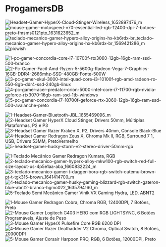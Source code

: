 # ProgamersDB
![Headset-Gamer-HyperX-Cloud-Stinger-Wireless_1652897476_m](https://user-images.githubusercontent.com/106850140/190209382-c8306150-09d3-46fa-8756-53cbd332ac3a.png)
![mouse-gamer-motospeed-v70-essential-led-rgb-12400-dpi-7-botoes-preto-fmsms0121pto_1631623652_m](https://user-images.githubusercontent.com/106850140/190209389-3adc8c5d-d9e9-4d25-b466-f63dde8d296f.png)
![teclado-mecanico-gamer-hyperx-alloy-origins-hx-kb6rdx-br_teclado-mecanico-gamer-hyperx-alloy-origins-hx-kb6rdx-br_1569421286_m](https://user-images.githubusercontent.com/106850140/190209392-453d6888-a98f-4ea4-b6e5-47d3c1426acb.png)
![picwish](https://user-images.githubusercontent.com/106850140/190209395-54e3525e-ca60-407b-abfa-d6e9bec24698.png)

<!-- PCS -->
![1-pc-gamer-concordia-core-i7-10700f-rtx3060-12gb-16gb-ram-ssd-500-branco](https://user-images.githubusercontent.com/106850140/190312222-7d9044e2-c95a-4aab-8955-a075b3310068.jpg)
![2-Pc-Gamer-Facil-Amd-Ryzen-5-5600g-Radeon-Vega-7-Graphics-16GB-DDR4-2666mhz-SSD-480GB-Fonte-500W](https://user-images.githubusercontent.com/106850140/190312269-daaf757e-4445-4ee8-95dd-28d7982cdc51.jpg)
![3-pc-gamer-skul-3000-intel-quad-core-i3-10100f-rgb-amd-radeon-rx-550-8gb-ddr4-ssd-240gb-linux](https://user-images.githubusercontent.com/106850140/190312275-f2cf23dd-8f19-4595-9939-0fb528210834.jpg)
![4-pc-gamer-acer-predator-orion-5000-intel-core-i7-11700-rgb-nvidia-geforce-rtx3070-16gb-ram-ssd-1tb-windows](https://user-images.githubusercontent.com/106850140/190312281-78b8ed21-6c26-41cb-9033-9d207f5dbe2d.jpg)
![5-pc-gamer-concordia-i7-10700f-geforce-rtx-3060-12gb-16gb-ram-ssd-500-avalanche-preto](https://user-images.githubusercontent.com/106850140/190312286-82f336c0-141c-4897-9917-d60d9bf9586e.jpg)

<!-- HEADSET -->
![1-Headset-Gamer-Bluetooth-JBL_1655469096_m](https://user-images.githubusercontent.com/106850140/190312342-d67ca2d8-82a5-4d64-a279-9e9eebb5cb5e.jpg)
![2-Headset Gamer HyperX Cloud Stinger, Drivers 50mm, Múltiplas Plataformas, P2 e P3](https://user-images.githubusercontent.com/106850140/190312348-79c7aa7d-8857-4082-a602-c685db2ff30e.jpg)
![3-Headset Gamer Razer Kraken X, P2, Drivers 40mm, Console Black-Blue](https://user-images.githubusercontent.com/106850140/190312373-b912a923-0fbc-4f6a-be06-c4f4b6e30f14.jpg)
![4-Headset Gamer Redragon Zeus X, Chroma Mk II, RGB, Surround 7 1, USB, Drivers 53MM, PretoVermelho](https://user-images.githubusercontent.com/106850140/190312376-74ae60f6-7ff5-4a51-bab0-bc92fe9ceb33.jpg)
![5-headset-gamer-husky-storm-v2-stereo-driver-50mm-rgb](https://user-images.githubusercontent.com/106850140/190312383-38305a6c-b1d9-4097-851f-97d6266d5225.jpg)

<!-- TECLADO -->
![1-Teclado Mecânico Gamer Redragon Kumara, RGB](https://user-images.githubusercontent.com/106850140/190312403-eab09137-12f4-48d9-8a14-f899ca93bb33.jpg)
![2-teclado-mecanico-gamer-hyperx-alloy-mkw100-rgb-switch-red-full-size-layout-us-4p5e1aa-aba_1660832224_m](https://user-images.githubusercontent.com/106850140/190312414-fef163b7-1ecc-4c68-830d-2f0e3665a119.jpg)
![3-teclado-mecanico-gamer-t-dagger-bora-rgb-switch-outemu-brown-pt-t-tgk315-brown_1641414700_m](https://user-images.githubusercontent.com/106850140/190312439-a534a3ae-95f5-477c-8703-7ea571293051.jpg)
![4-teclado-mecanico-gamer-husky-gaming-blizzard-rgb-switch-gateron-blue-abnt2-branco-hgmo022_1635794160_m](https://user-images.githubusercontent.com/106850140/190312443-b89e78f4-5ca6-4eed-8f13-bd07d8937388.jpg)
![5-Teclado Semi Mecânico Gamer Vinik VX Gaming Hydra, LED, ABNT2](https://user-images.githubusercontent.com/106850140/190312445-eeedd5d0-34a5-41f1-9a8f-ae3af07eb91b.jpg)

<!-- MOUSE -->
![1-Mouse Gamer Redragon Cobra, Chroma RGB, 12400DPI, 7 Botões, Preto](https://user-images.githubusercontent.com/106850140/190312621-6b949833-73b7-4527-aeac-442acc6133e2.jpg)
![2-Mouse Gamer Logitech G403 HERO com RGB LIGHTSYNC, 6 Botões Programáveis, Ajuste de Peso](https://user-images.githubusercontent.com/106850140/190312631-1f879c04-79c7-470f-8304-1967e8893693.jpg)
![3-Mouse Gamer HyperX Pulsefire Core RGB 6200 DPI](https://user-images.githubusercontent.com/106850140/190312633-72751aa1-591b-4a96-93c1-d603f8697e19.jpg)
![4-Mouse Gamer Razer Deathadder V2 Chroma, Optical Switch, 8 Botões, 20000DPI](https://user-images.githubusercontent.com/106850140/190312639-89a376b1-7714-4d90-9417-1fdcec02b5f9.jpg)
![5-Mouse Gamer Corsair Harpoon PRO, RGB, 6 Botões, 12000DPI, Preto](https://user-images.githubusercontent.com/106850140/190312643-15d3423a-3a45-49e5-a380-cc502876d039.jpg)









